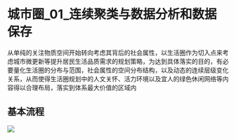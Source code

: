 # 城市圈_01_连续聚类与数据分析和数据保存
从单纯的关注物质空间开始转向考虑其背后的社会属性，以生活圈作为切入点来考虑城市微更新等提升居民生活品质需求的规划策略，为达到具体落实的目的，有必要量化生活圈的分布与范围，社会属性的空间分布结构，以及动态的连续层级变化关系，从而使得生活圈规划中的人文关怀、活力环境以及宜人的绿色休闲网络等内容得以合理布局，落实到体系最大价值的区域内
## 基本流程
![](https://github.com/richieBao/python-urbanPlanning/blob/master/images/961.png)


